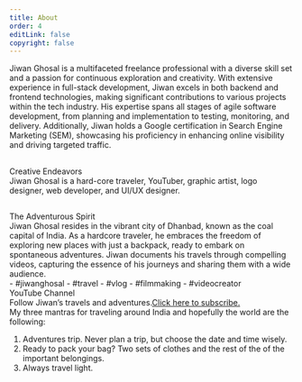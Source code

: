 ```yaml
---
title: About
order: 4
editLink: false
copyright: false
---
```

<div class="my-8">
  <div class="my-4 text-md"> Jiwan Ghosal is a multifaceted freelance professional with a diverse skill set and a passion for continuous exploration and creativity. With extensive experience in full-stack development, Jiwan excels in both backend and frontend technologies, making significant contributions to various projects within the tech industry. His expertise spans all stages of agile software development, from planning and implementation to testing, monitoring, and delivery. Additionally, Jiwan holds a Google certification in Search Engine Marketing (SEM), showcasing his proficiency in enhancing online visibility and driving targeted traffic.</div>
</div>

##

<div class="my-8">
  <div class="text-center">
    <div class="text-6xl font-bold">Creative Endeavors</div>
  </div>
  <div class="my-4 text-center text-md"> Jiwan Ghosal is a hard-core traveler, YouTuber, graphic artist, logo designer, web developer, and UI/UX designer.</div>
</div>

##

<div class="my-8">
  <div class="text-center">
    <div class="text-6xl font-bold">The Adventurous Spirit</div>
  </div>
  <div class="my-4 text-center text-md"> Jiwan Ghosal resides in the vibrant city of Dhanbad, known as the coal capital of India. As a hardcore traveler, he embraces the freedom of exploring new places with just a backpack, ready to embark on spontaneous adventures. Jiwan documents his travels through compelling videos, capturing the essence of his journeys and sharing them with a wide audience.</div>
    - #jiwanghosal 
    - #travel 
    - #vlog 
    - #filmmaking
    - #videocreator
    <div class="my-4 text-4xl font-bold">YouTube Channel</div>
    <div class="my-4 text-xl">Follow Jiwan’s travels and adventures.<a href="https://www.youtube.com/c/JiwanGhosal/?sub_confirmation=1" target="_blank">Click here to subscribe.</a></div>
    <div>My three mantras for traveling around India and hopefully the world are the following:</div>
    <ol>
    <li>Adventures trip. Never plan a trip, but choose the date and time wisely.</li>
    <li>Ready to pack your bag? Two sets of clothes and the rest of the of the important belongings.</li>
    <li>Always travel light.</li>
    </ol>
</div>